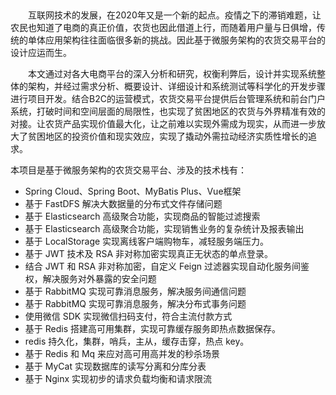 <!--
 * @Descripttion: 
 * @version: V 1.0
 * @Author: wxw
 * @Date: 2020-05-11 13:13:18
    -->
​         

 &emsp;&emsp;互联网技术的发展，在2020年又是一个新的起点。疫情之下的滞销难题，让农民也知道了电商的真正价值，农货也因此借道上行，而随着用户量与日俱增，传统的单体应用架构往往面临很多新的挑战。因此基于微服务架构的农货交易平台的设计应运而生。

&emsp;&emsp;本文通过对各大电商平台的深入分析和研究，权衡利弊后，设计并实现系统整体的架构，并经过需求分析、概要设计、详细设计和系统测试等科学化的开发步骤进行项目开发。结合B2C的运营模式，农货交易平台提供后台管理系统和前台门户系统，打破时间和空间层面的局限性，也实现了贫困地区的农货与外界精准有效的对接。让农货产品实现价值最大化，让之前难以实现外需成为现实，从而进一步放大了贫困地区的投资价值和现实效应，实现了撬动外需拉动经济实质性增长的追求。

本项目是基于微服务架构的农货交易平台、涉及的技术栈有：

- Spring Cloud、Spring Boot、MyBatis Plus、Vue框架
- 基于 FastDFS 解决大数据量的分布式文件存储问题
- 基于 Elasticsearch 高级聚合功能，实现商品的智能过滤搜索
- 基于 Elasticsearch 高级聚合功能，实现销售业务的复杂统计及报表输出
- 基于 LocalStorage 实现离线客户端购物车，减轻服务端压力。
- 基于 JWT 技术及 RSA 非对称加密实现真正无状态的单点登录。
- 结合 JWT 和 RSA 非对称加密，自定义 Feign 过滤器实现自动化服务间鉴权，解决服务对外暴露的安全问题
- 基于 RabbitMQ 实现可靠消息服务，解决服务间通信问题
- 基于 RabbitMQ 实现可靠消息服务，解决分布式事务问题
- 使用微信 SDK 实现微信扫码支付，符合主流付款方式
- 基于 Redis 搭建高可用集群，实现可靠缓存服务即热点数据保存。
- redis 持久化，集群，哨兵，主从，缓存击穿，热点 key。
- 基于 Redis 和 Mq 来应对高可用高并发的秒杀场景
- 基于 MyCat 实现数据库的读写分离和分库分表
- 基于 Nginx 实现初步的请求负载均衡和请求限流